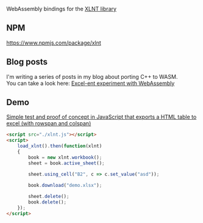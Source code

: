 WebAssembly bindings for the [XLNT library](https://github.com/tfussell/xlnt)

## NPM

https://www.npmjs.com/package/xlnt

## Blog posts

I'm writing a series of posts in my blog about porting C++ to WASM.<br/>
You can take a look here: [Excel-ent experiment with WebAssembly](https://blog.codeisc.com/2018/08/28/xlnt-wasm-intro.html)

## Demo
[Simple test and proof of concept in JavaScript that exports a HTML table to excel (with rowspan and colspan)](http://isc30.github.io/xlnt-wasm/demo/index.html)

```html
<script src="./xlnt.js"></script>
<script>
    load_xlnt().then(function(xlnt)
    {
        book = new xlnt.workbook();
        sheet = book.active_sheet();

        sheet.using_cell("B2", c => c.set_value("asd"));

        book.download("demo.xlsx");
        
        sheet.delete();
        book.delete();
    });
</script>
```
